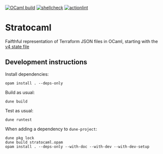 [![OCaml build](https://github.com/smelc/stratocaml/actions/workflows/ocaml.yml/badge.svg)](https://github.com/smelc/stratocaml/actions/workflows/ocaml.yml) 
[![shellcheck](https://github.com/smelc/stratocaml/actions/workflows/shellcheck.yml/badge.svg)](https://github.com/smelc/stratocaml/actions/workflows/shellcheck.yml) 
[![actionlint](https://github.com/smelc/stratocaml/actions/workflows/actionlint.yml/badge.svg)](https://github.com/smelc/stratocaml/actions/workflows/actionlint.yml)

# Stratocaml

Faifthful representation of Terraform JSON files in OCaml, starting with the [v4 state file](./lib/terraform_state.ml)

## Development instructions

Install dependencies:

```
opam install . --deps-only
```

Build as usual:

```
dune build
```

Test as usual:

```
dune runtest
```

When adding a dependency to `dune-project`:

```
dune pkg lock
dune build stratocaml.opam
opam install . --deps-only --with-doc --with-dev --with-dev-setup
```

